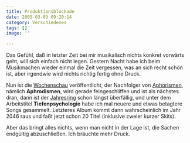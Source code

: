 ```yaml
---
title: Produktionsblockade
date: 2005-03-03 09:20:14
category: Verschiedenes
tags: []
image: ''

---
```


Das Gefühl, daß in letzter Zeit bei mir musikalisch nichts konkret vorwärts geht, will sich einfach nicht legen. Gestern Nacht habe ich beim Musikmachen wieder einmal die Zeit vergessen, was an sich recht schön ist, aber irgendwie wird nichts richtig fertig ohne Druck.

Nun ist die [Wochenschau](/downloads) veröffentlicht, der Nachfolger von [Aphorismen](http://shopbase.finetunes.net/shopserver/ActionServlet?cmd=albumdetails&labelid=1096024322678&albumid=1101661641775), nämlich **Aphrodismen**, wird gerade feingeschliffen und ist als nächstes dran, dann ist der [Jahresring](/downloads) schon längst überfällig, und unter dem Arbeitstitel **Tiefenpsychologie** habe ich mal neuere und etwas betagtere Songs gesammelt. Letzteres Album kommt dann wahrscheinlich im Jahr 2046 raus und faßt jetzt schon 20 Titel (inklusive zweier kurzer Skits).

Aber das bringt alles nichts, wenn man nicht in der Lage ist, die Sachen endgültig abzuschließen. Ich bräuchte mehr Druck.
